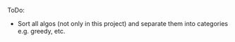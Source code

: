 ToDo:
* Sort all algos (not only in this project) and separate them into categories e.g. greedy, etc.